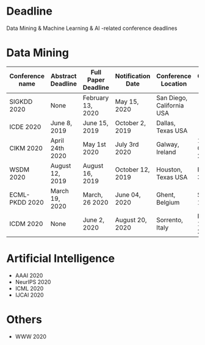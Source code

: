 # Deadline
Data Mining &amp; Machine Learning &amp; AI -related conference deadlines

# Data Mining
| Conference name | Abstract Deadline | Full Paper Deadline | Notification Date | Conference Location       | Conference Date      | Website                              |
|-----------------|-------------------|---------------------|-------------------|---------------------------|----------------------|--------------------------------------|
| SIGKDD 2020     | None              | February 13, 2020   | May 15, 2020      | San Diego, California USA |                      | Link                                 |
| ICDE 2020       | June 8, 2019      | June 15, 2019       | October 2, 2019   | Dallas, Texas USA         |                      | Link                                 |
| CIKM 2020       | April 24th 2020   | May 1st 2020        | July 3rd 2020     | Galway, Ireland           | 19-23 October 2020   | Link https://cikm2020.org/           |
| WSDM 2020       | August 12, 2019   | August 16, 2019     | October 12, 2019  | Houston, Texas USA        | February 3-7, 2020   | http://www.wsdm-conference.org/2020/ |
| ECML-PKDD 2020  | March 19, 2020    | March, 26 2020      | June 04, 2020     | Ghent, Belgium            | Sept. 14-18, 2020    | https://ecmlpkdd2020.net/            |
| ICDM 2020       | None              | June 2, 2020        | August 20, 2020   | Sorrento, Italy           | November 17-20, 2020 | http://www.icdm2020.unical.it/       |

# Artificial Intelligence
- AAAI 2020
- NeurIPS 2020
- ICML 2020
- IJCAI 2020

# Others
- WWW 2020